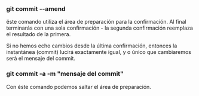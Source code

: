 ### git commit --amend
ëste comando utiliza el área de preparación  para la confirmación.
Al final terminarás con una sola confirmación - la segunda confirmación reemplaza el resultado de la primera.

Si no hemos echo cambios desde la última confirmación, entonces la instantánea (commit) lucirá exactamente igual, y o único que cambiaremos será el mensaje del commit.

### git commit -a -m "mensaje del commit"
Con éste comando podemos saltar el área de preparación.